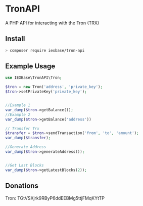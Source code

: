 # TronAPI
A PHP API for interacting with the Tron (TRX)

## Install

```bash
> composer require iexbase/tron-api
```

## Example Usage

```php
use IEXBase\TronAPI\Tron;

$tron = new Tron('address', 'private_key');
$tron->setPrivateKey('private_key');


//Example 1
var_dump($tron->getBalance());
//Example 2
var_dump($tron->getBalance('address'))

// Transfer Trx
$transfer = $tron->sendTransaction('from', 'to', 'amount');
var_dump($transfer);

//Generate Address
var_dump($tron->generateAddress());


//Get Last Blocks
var_dump($tron->getLatestBlocks(2));

```

## Donations
Tron: TGtVSXjrk9RByP6ddEEBMg5ttjFMqKYtTP
